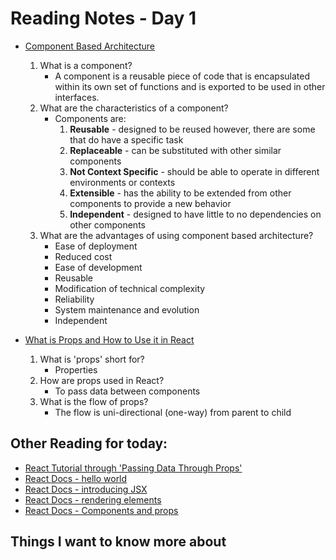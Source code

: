 # Reading Notes - Day 1

- [Component Based Architecture](<https://www.tutorialspoint.com/software_architecture_design/component_based_architecture.htm>)

    1. What is a component?
        - A component is a reusable piece of code that is encapsulated within its own set of functions and is exported to be used in other interfaces.
    2. What are the characteristics of a component?
        - Components are:
            1. **Reusable** - designed to be reused however, there are some that do have a specific task
            2. **Replaceable** - can be substituted with other similar components
            3. **Not Context Specific** - should be able to operate in different environments or contexts
            4. **Extensible** - has the ability to be extended from other components to provide a new behavior
            5. **Independent** - designed to have little to no dependencies on other components
    3. What are the advantages of using component based architecture?
        - Ease of deployment
        - Reduced cost
        - Ease of development
        - Reusable
        - Modification of technical complexity
        - Reliability
        - System maintenance and evolution
        - Independent

- [What is Props and How to Use it in React](<https://itnext.io/what-is-props-and-how-to-use-it-in-react-da307f500da0#:~:text=%E2%80%9CProps%E2%80%9D%20is%20a%20special%20keyword,way%20from%20parent%20to%20child>)

    1. What is 'props' short for?
        - Properties
    2. How are props used in React?
        - To pass data between components
    3. What is the flow of props?
        - The flow is uni-directional (one-way) from parent to child

## Other Reading for today:

- [React Tutorial through 'Passing Data Through Props'](<https://reactjs.org/tutorial/tutorial.html>)
- [React Docs - hello world](<https://reactjs.org/docs/hello-world.html>)
- [React Docs - introducing JSX](<https://reactjs.org/docs/introducing-jsx.html>)
- [React Docs - rendering elements](<https://reactjs.org/docs/rendering-elements.html>)
- [React Docs - Components and props](<https://reactjs.org/docs/components-and-props.html>)

## Things I want to know more about
